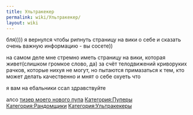 ```yaml
---
title: Ультракекер
permalink: wiki/Ультракекер/
layout: wiki
---
```


бля)))) я вернулся чтобы рипнуть страницу на вики о себе и сказать очень
важную информацию - вы сосете))

на самом деле мне стремно иметь страницу на вики, которая живет(слишком
громкое слово, да) за счёт телодвижений криворуких рачков, которые нихуя
не могут, но пытаются примазаться к тем, кто может делать качественно и
мнят о себе охуеть что

я вам на ебальники ссал здравствуйте

алсо [тизер моего нового
пупа](http://klodia.ucoz.com/_ph/85/2/244516226.gif)
[Категория:Пуперы](Категория:Пуперы "wikilink")
[Категория:Рандомщики](Категория:Рандомщики "wikilink")
[Категория:Ультракекеры](Категория:Ультракекеры "wikilink")
